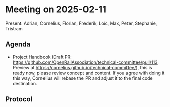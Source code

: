 # Meeting on 2025-02-11

Present: Adrian, Cornelius, Florian, Frederik, Loïc, Max, Peter, Stephanie, Tristram

## Agenda

* Project Handbook (Draft PR: https://github.com/OpenRailAssociation/technical-committee/pull/113, Preview at https://cornelius.github.io/technical-committee/), this is ready now, please review concept and content. If you agree with doing it this way, Cornelius will rebase the PR and adjust it to the final code destination.

## Protocol
